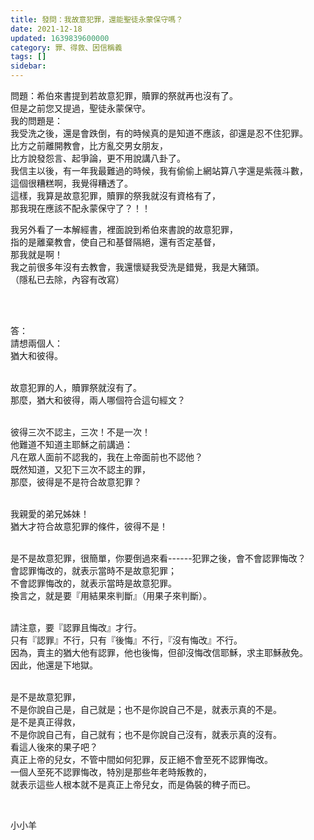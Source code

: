 ```yaml
---
title: 發問：我故意犯罪，還能聖徒永蒙保守嗎？
date: 2021-12-18
updated: 1639839600000
category: 罪、得救、因信稱義
tags: []
sidebar: 
---
```


<p>問題：希伯來書提到若故意犯罪，贖罪的祭就再也沒有了。<br/>
但是之前您又提過，聖徒永蒙保守。<br/>
我的問題是：<br/>
我受洗之後，還是會跌倒，有的時候真的是知道不應該，卻還是忍不住犯罪。<br/>
比方之前離開教會，比方亂交男女朋友，<br/>
比方說發怨言、起爭論，更不用說講八卦了。<br/>
我信主以後，有一年我最難過的時候，我有偷偷上網站算八字還是紫薇斗數，<br/>
這個很糟糕啊，我覺得糟透了。<br/>
這樣，我算是故意犯罪，贖罪的祭我就沒有資格有了，<br/>
那我現在應該不配永蒙保守了？！！</p>
<p>我另外看了一本解經書，裡面說到希伯來書說的故意犯罪，<br/>
指的是離棄教會，使自己和基督隔絕，還有否定基督，<br/>
那我就是啊！<br/>
我之前很多年沒有去教會，我還懷疑我受洗是錯覺，我是大豬頭。<br/>
（隱私已去除，內容有改寫）</p>
<p> </p>
<p><br/>
答：<br/>
請想兩個人：<br/>
猶大和彼得。</p>
<p><br/>
故意犯罪的人，贖罪祭就沒有了。<br/>
那麼，猶大和彼得，兩人哪個符合這句經文？<br/>
 </p>
<p>彼得三次不認主，三次！不是一次！<br/>
他難道不知道主耶穌之前講過：<br/>
凡在眾人面前不認我的，我在上帝面前也不認他？<br/>
既然知道，又犯下三次不認主的罪，<br/>
那麼，彼得是不是符合故意犯罪？</p>
<p><br/>
我親愛的弟兄姊妹！<br/>
猶大才符合故意犯罪的條件，彼得不是！</p>
<p><br/>
是不是故意犯罪，很簡單，你要倒過來看------犯罪之後，會不會認罪悔改？<br/>
會認罪悔改的，就表示當時不是故意犯罪；<br/>
不會認罪悔改的，就表示當時是故意犯罪。<br/>
換言之，就是要『用結果來判斷』（用果子來判斷）。</p>
<p><br/>
請注意，要『認罪且悔改』才行。<br/>
只有『認罪』不行，只有『後悔』不行，『沒有悔改』不行。<br/>
因為，賣主的猶大他有認罪，他也後悔，但卻沒悔改信耶穌，求主耶穌赦免。<br/>
因此，他還是下地獄。</p>
<p><br/>
是不是故意犯罪，<br/>
不是你說自己是，自己就是；也不是你說自己不是，就表示真的不是。<br/>
是不是真正得救，<br/>
不是你說自己有，自己就有；也不是你說自己沒有，就表示真的沒有。<br/>
看這人後來的果子吧？<br/>
真正上帝的兒女，不管中間如何犯罪，反正絕不會至死不認罪悔改。<br/>
一個人至死不認罪悔改，特別是那些年老時叛教的，<br/>
就表示這些人根本就不是真正上帝兒女，而是偽裝的稗子而已。</p>
<p> </p>
<p>小小羊</p>
<p> </p>
